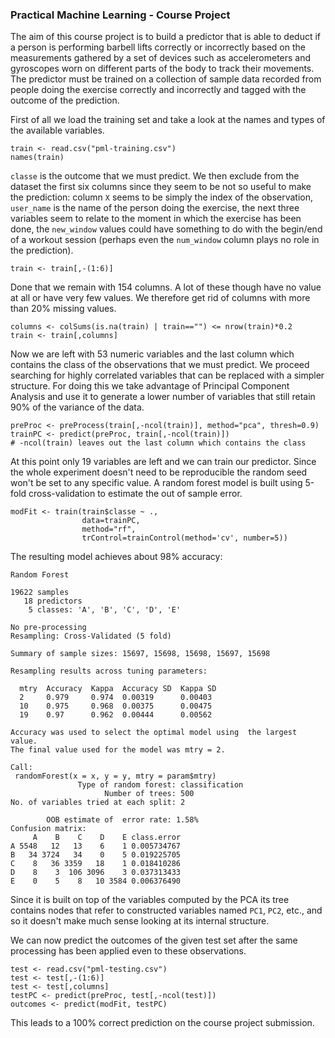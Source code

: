 ### Practical Machine Learning - Course Project

The aim of this course project is to build a predictor that is able to deduct if a person is performing barbell lifts correctly or incorrectly based on the measurements gathered by a set of devices such as accelerometers and gyroscopes worn on different parts of the body to track their movements.
The predictor must be trained on a collection of sample data recorded from people doing the exercise correctly and incorrectly and tagged with the outcome of the prediction.

First of all we load the training set and take a look at the names and types of the available variables.

<!-- -->
    train <- read.csv("pml-training.csv")
	names(train)

`classe` is the outcome that we must predict.
We then exclude from the dataset the first six columns since they seem to be not so useful to make the prediction: column `X` seems to be simply the index of the observation, `user_name` is the name of the person doing the exercise, the next three variables seem to relate to the moment in which the exercise has been done, the `new_window` values could have something to do with the begin/end of a workout session (perhaps even the `num_window` column plays no role in the prediction).

<!-- -->
	train <- train[,-(1:6)]
Done that we remain with 154 columns. A lot of these though have no value at all or have very few values. We therefore get rid of columns with more than 20% missing values.

<!-- -->
	columns <- colSums(is.na(train) | train=="") <= nrow(train)*0.2
	train <- train[,columns]

Now we are left with 53 numeric variables and the last column which contains the class of the observations that we must predict. We proceed searching for highly correlated variables that can be replaced with a simpler structure. For doing this we take advantage of Principal Component Analysis and use it to generate a lower number of variables that still retain 90% of the variance of the data.

<!-- -->
	preProc <- preProcess(train[,-ncol(train)], method="pca", thresh=0.9)
	trainPC <- predict(preProc, train[,-ncol(train)])
	# -ncol(train) leaves out the last column which contains the class

At this point only 19 variables are left and we can train our predictor. Since the whole experiment doesn't need to be reproducible the random seed won't be set to any specific value. A random forest model is built using 5-fold cross-validation to estimate the out of sample error.

<!-- -->
	modFit <- train(train$classe ~ .,
	                data=trainPC,
	                method="rf",
	                trControl=trainControl(method='cv', number=5))

The resulting model achieves about 98% accuracy:

<!-- -->
	Random Forest 
	
	19622 samples
	   18 predictors
	    5 classes: 'A', 'B', 'C', 'D', 'E' 
	
	No pre-processing
	Resampling: Cross-Validated (5 fold) 
	
	Summary of sample sizes: 15697, 15698, 15698, 15697, 15698 
	
	Resampling results across tuning parameters:
	
	  mtry  Accuracy  Kappa  Accuracy SD  Kappa SD
	  2     0.979     0.974  0.00319      0.00403 
	  10    0.975     0.968  0.00375      0.00475 
	  19    0.97      0.962  0.00444      0.00562 
	
	Accuracy was used to select the optimal model using  the largest value.
	The final value used for the model was mtry = 2.

<!-- -->
	Call:
	 randomForest(x = x, y = y, mtry = param$mtry) 
	               Type of random forest: classification
	                     Number of trees: 500
	No. of variables tried at each split: 2
	
	        OOB estimate of  error rate: 1.58%
	Confusion matrix:
	     A    B    C    D    E class.error
	A 5548   12   13    6    1 0.005734767
	B   34 3724   34    0    5 0.019225705
	C    8   36 3359   18    1 0.018410286
	D    8    3  106 3096    3 0.037313433
	E    0    5    8   10 3584 0.006376490

Since it is built on top of the variables computed by the PCA its tree contains nodes that refer to constructed variables named `PC1`, `PC2`, etc., and so it doesn't make much sense looking at its internal structure.

We can now predict the outcomes of the given test set after the same processing has been applied even to these observations.

<!-- -->
	test <- read.csv("pml-testing.csv")
	test <- test[,-(1:6)]
	test <- test[,columns]
	testPC <- predict(preProc, test[,-ncol(test)])
	outcomes <- predict(modFit, testPC)

This leads to a 100% correct prediction on the course project submission.
